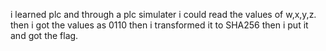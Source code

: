 i learned plc and through a plc simulater i could read the values of w,x,y,z.
then i got the values as 0110
then i transformed it to SHA256 
then i put it and got the flag.
